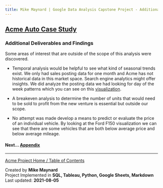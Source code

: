 ```yaml
---
title: Mike Maynard | Google Data Analysis Capstone Project - Additional Deliverables
---
```

## [Acme Auto Case Study](/capstone/)

### Additional Deliverables and Findings

Some areas of interest that are outside of the scope of this analysis were discovered.

* Temporal analysis would be helpful to see what kind of seasonal trends exist.  We only had sales posting data for one month and Acme has not historical data in this market space. Search engine analytics might offer insights.  We did analyze the posting data we had looking for day of the week patterns which you can see on this [visualization](visuals/day.html).

* A breakeven analysis to determine the number of units that would need to be sold to profit from the new venture is essential but outside our scope.

* No attempt was made develop a means to predict or evaluate the price of an individual vehicle. By looking at the Ford F150 visualization we can see that there are some vehicles that are both below average price and below average mileage.  




#### Next... [Appendix](appendix.html)




---
[Acme Project Home / Table of Contents](./)

Created by **Mike Maynard**<BR>
Project Implemented in **SQL, Tableau, Python, Google Sheets, Markdown**<BR>
Last updated:  **2021-08-05**
